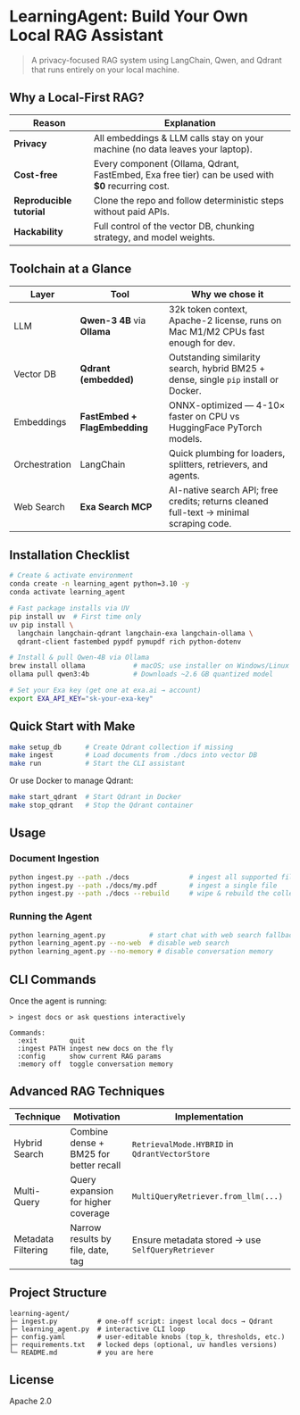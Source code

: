 # LearningAgent: Build Your Own Local RAG Assistant

> A privacy-focused RAG system using LangChain, Qwen, and Qdrant that runs entirely on your local machine.

## Why a Local-First RAG?

| Reason | Explanation |
|--------|-------------|
| **Privacy** | All embeddings & LLM calls stay on your machine (no data leaves your laptop). |
| **Cost-free** | Every component (Ollama, Qdrant, FastEmbed, Exa free tier) can be used with **$0** recurring cost. |
| **Reproducible tutorial** | Clone the repo and follow deterministic steps without paid APIs. |
| **Hackability** | Full control of the vector DB, chunking strategy, and model weights. |

## Toolchain at a Glance

| Layer | Tool | Why we chose it |
|-------|------|----------------|
| LLM | **Qwen-3 4B** via **Ollama** | 32k token context, Apache-2 license, runs on Mac M1/M2 CPUs fast enough for dev. |
| Vector DB | **Qdrant (embedded)** | Outstanding similarity search, hybrid BM25 + dense, single `pip` install or Docker. |
| Embeddings | **FastEmbed + FlagEmbedding** | ONNX-optimized — 4-10× faster on CPU vs HuggingFace PyTorch models. |
| Orchestration | LangChain | Quick plumbing for loaders, splitters, retrievers, and agents. |
| Web Search | **Exa Search MCP** | AI-native search API; free credits; returns cleaned full-text → minimal scraping code. |

## Installation Checklist

```bash
# Create & activate environment
conda create -n learning_agent python=3.10 -y
conda activate learning_agent

# Fast package installs via UV
pip install uv  # First time only
uv pip install \
  langchain langchain-qdrant langchain-exa langchain-ollama \
  qdrant-client fastembed pypdf pymupdf rich python-dotenv

# Install & pull Qwen-4B via Ollama
brew install ollama            # macOS; use installer on Windows/Linux
ollama pull qwen3:4b           # Downloads ~2.6 GB quantized model

# Set your Exa key (get one at exa.ai → account)
export EXA_API_KEY="sk-your-exa-key"
```

## Quick Start with Make

```bash
make setup_db      # Create Qdrant collection if missing
make ingest        # Load documents from ./docs into vector DB
make run           # Start the CLI assistant
```

Or use Docker to manage Qdrant:

```bash
make start_qdrant  # Start Qdrant in Docker
make stop_qdrant   # Stop the Qdrant container
```

## Usage

### Document Ingestion

```bash
python ingest.py --path ./docs               # ingest all supported files under ./docs
python ingest.py --path ./docs/my.pdf        # ingest a single file
python ingest.py --path ./docs --rebuild     # wipe & rebuild the collection
```

### Running the Agent

```bash
python learning_agent.py           # start chat with web search fallback
python learning_agent.py --no-web  # disable web search
python learning_agent.py --no-memory # disable conversation memory
```

## CLI Commands

Once the agent is running:

```
> ingest docs or ask questions interactively

Commands:
  :exit        quit
  :ingest PATH ingest new docs on the fly
  :config      show current RAG params
  :memory off  toggle conversation memory
```

## Advanced RAG Techniques

| Technique | Motivation | Implementation |
|-----------|------------|----------------|
| Hybrid Search | Combine dense + BM25 for better recall | `RetrievalMode.HYBRID` in `QdrantVectorStore` |
| Multi-Query | Query expansion for higher coverage | `MultiQueryRetriever.from_llm(...)` |
| Metadata Filtering | Narrow results by file, date, tag | Ensure metadata stored → use `SelfQueryRetriever` |

## Project Structure

```
learning-agent/
├─ ingest.py          # one-off script: ingest local docs → Qdrant
├─ learning_agent.py  # interactive CLI loop
├─ config.yaml        # user-editable knobs (top_k, thresholds, etc.)
├─ requirements.txt   # locked deps (optional, uv handles versions)
└─ README.md          # you are here
```

## License

Apache 2.0
